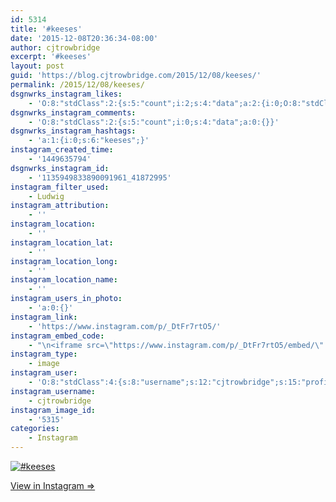 ```yaml
---
id: 5314
title: '#keeses'
date: '2015-12-08T20:36:34-08:00'
author: cjtrowbridge
excerpt: '#keeses'
layout: post
guid: 'https://blog.cjtrowbridge.com/2015/12/08/keeses/'
permalink: /2015/12/08/keeses/
dsgnwrks_instagram_likes:
    - 'O:8:"stdClass":2:{s:5:"count";i:2;s:4:"data";a:2:{i:0;O:8:"stdClass":4:{s:8:"username";s:10:"raeb_adnap";s:15:"profile_picture";s:110:"https://scontent.cdninstagram.com/hphotos-xtp1/t51.2885-19/s150x150/11910367_1089583681073071_1034664623_a.jpg";s:2:"id";s:9:"144414982";s:9:"full_name";s:14:"Isaiah Sauceda";}i:1;O:8:"stdClass":4:{s:8:"username";s:10:"joshenheim";s:15:"profile_picture";s:99:"https://scontent.cdninstagram.com/hphotos-xtp1/t51.2885-19/11849434_985743031446123_201284316_a.jpg";s:2:"id";s:9:"229972495";s:9:"full_name";s:14:"Josh Oppenheim";}}}'
dsgnwrks_instagram_comments:
    - 'O:8:"stdClass":2:{s:5:"count";i:0;s:4:"data";a:0:{}}'
dsgnwrks_instagram_hashtags:
    - 'a:1:{i:0;s:6:"keeses";}'
instagram_created_time:
    - '1449635794'
dsgnwrks_instagram_id:
    - '1135949833890091961_41872995'
instagram_filter_used:
    - Ludwig
instagram_attribution:
    - ''
instagram_location:
    - ''
instagram_location_lat:
    - ''
instagram_location_long:
    - ''
instagram_location_name:
    - ''
instagram_users_in_photo:
    - 'a:0:{}'
instagram_link:
    - 'https://www.instagram.com/p/_DtFr7rtO5/'
instagram_embed_code:
    - "\n<iframe src=\"https://www.instagram.com/p/_DtFr7rtO5/embed/\" width=\"612\" height=\"710\" frameborder=\"0\" scrolling=\"no\" allowtransparency=\"true\" class=\"insta-image-embed\"></iframe>\n"
instagram_type:
    - image
instagram_user:
    - 'O:8:"stdClass":4:{s:8:"username";s:12:"cjtrowbridge";s:15:"profile_picture";s:109:"https://scontent.cdninstagram.com/hphotos-xta1/t51.2885-19/s150x150/12081186_1759494767611229_280555941_a.jpg";s:2:"id";s:8:"41872995";s:9:"full_name";s:13:"CJ Trowbridge";}'
instagram_username:
    - cjtrowbridge
instagram_image_id:
    - '5315'
categories:
    - Instagram
---
```


[![#keeses](https://blog.cjtrowbridge.com/wp-content/uploads/2015/12/1449635794-1-1.jpg)](https://www.instagram.com/p/_DtFr7rtO5/)

[View in Instagram ⇒](https://www.instagram.com/p/_DtFr7rtO5/)